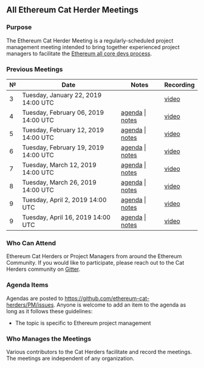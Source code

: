 ## All Ethereum Cat Herder Meetings

### Purpose
The Ethereum Cat Herder Meeting is a regularly-scheduled project management meeting intended to bring together experienced project managers to facilitate the [Ethereum all core devs process](https://github.com/ethereum/pm).

### Previous Meetings

 №  | Date                             | Notes          | Recording            |
--- | -------------------------------- | -------------- | -------------------- |
  3 | Tuesday, January 22, 2019 14:00 UTC  |  | [video](https://www.youtube.com/watch?v=e1_MadD8tAU) |
  4 | Tuesday, February 06, 2019 14:00 UTC  | [agenda](https://github.com/ethereum-cat-herders/PM/issues/1) \| [notes](All%20Ethereum%20Cat%20Herder%20Meetings/Meeting%204.md) | [video](https://www.youtube.com/watch?v=1idlBHNGzqA) |
  5 | Tuesday, February 12, 2019 14:00 UTC  | [agenda](https://github.com/ethereum-cat-herders/PM/issues/3) \| [notes](All%20Ethereum%20Cat%20Herder%20Meetings/Meeting%205.md) | [video](https://www.youtube.com/watch?v=tBnDcnAbdYo) |
  6 | Tuesday, February 19, 2019 14:00 UTC  | [agenda](https://github.com/ethereum-cat-herders/PM/issues/6) \| [notes](All%20Ethereum%20Cat%20Herder%20Meetings/Meeting%206.md) | [video](https://www.youtube.com/watch?v=TcWY8vmdh-k) |
  7 | Tuesday, March 12, 2019 14:00 UTC  | [agenda](https://github.com/ethereum-cat-herders/PM/issues/8) \| [notes](All%20Ethereum%20Cat%20Herder%20Meetings/Meeting%207.md) | [video](https://www.youtube.com/watch?v=Va2fdfH5lic) |
  8 | Tuesday, March 26, 2019 14:00 UTC  | [agenda](https://github.com/ethereum-cat-herders/PM/issues/16) \| [notes](All%20Ethereum%20Cat%20Herder%20Meetings/Meeting%208.md) | [video](https://www.youtube.com/watch?v=xLR5V0DGZxE) |
  9 | Tuesday, April 2, 2019 14:00 UTC  | [agenda](https://github.com/ethereum-cat-herders/PM/issues/23) \| [notes](All%20Ethereum%20Cat%20Herder%20Meetings/Meeting%209.md) | [video](https://www.youtube.com/watch?v=Lvqma0uHQ1U) |
  9 | Tuesday, April 16, 2019 14:00 UTC  | [agenda](https://github.com/ethereum-cat-herders/PM/issues/38) \| [notes](All%20Ethereum%20Cat%20Herder%20Meetings/Meeting%2010.md) | [video](https://zoom.us/recording/share/ZBc_GThBhTh5BP2CuQhFLH6QnYj2XaZ8RweK1AzFClWwIumekTziMw) |
  
### Who Can Attend
Ethereum Cat Herders or Project Managers from around the Ethereum Community. If you would like to participate, please reach out to the Cat Herders community on [Gitter](https://gitter.im/ethereum-cat-herders/community).

### Agenda Items
Agendas are posted to https://github.com/ethereum-cat-herders/PM/issues. Anyone is welcome to add an item to the agenda as long as it follows these guidelines:
- The topic is specific to Ethereum project management

### Who Manages the Meetings
Various contributors to the Cat Herders facilitate and record the meetings. The meetings are independent of any organization.
